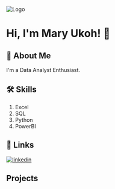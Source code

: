 
![Logo](https://github-readme-stats.vercel.app/api?username=Mary-Ukoh)


# Hi, I'm Mary Ukoh! 👋


## 🚀 About Me
I'm a Data Analyst Enthusiast. 


## 🛠 Skills

1. Excel
2. SQL
3. Python
4. PowerBI
## 🔗 Links
[![linkedin](https://img.shields.io/badge/linkedin-0A66C2?style=for-the-badge&logo=linkedin&logoColor=white)](https://www.linkedin.com/in/mary-ukoh-29222523a/)


## Projects
[](https://github.com/Mary-Ukoh/Maji-Ndogo-Water-Analysis/tree/main)
